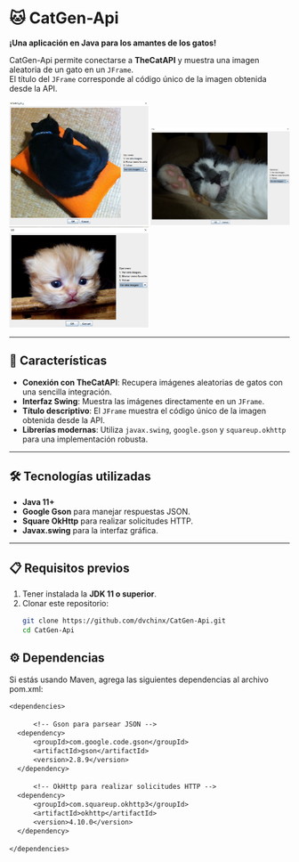 # 🐱 CatGen-Api  

**¡Una aplicación en Java para los amantes de los gatos!**  

CatGen-Api permite conectarse a **TheCatAPI** y muestra una imagen aleatoria de un gato en un `JFrame`. </br>
El título del `JFrame` corresponde al código único de la imagen obtenida desde la API.  

<img src="https://github.com/dvchinx/CatGen-Api/blob/main/imgs/3.png" alt="ScreenShot" width="250"> <img src="https://github.com/dvchinx/CatGen-Api/blob/main/imgs/2.png" alt="ScreenShot" width="250"> <img src="https://github.com/dvchinx/CatGen-Api/blob/main/imgs/1.png" alt="ScreenShot" width="250">

---

## 🚀 Características  
- **Conexión con TheCatAPI**: Recupera imágenes aleatorias de gatos con una sencilla integración.  
- **Interfaz Swing**: Muestra las imágenes directamente en un `JFrame`.  
- **Título descriptivo**: El `JFrame` muestra el código único de la imagen obtenida desde la API.  
- **Librerías modernas**: Utiliza `javax.swing`, `google.gson` y `squareup.okhttp` para una implementación robusta.  

---

## 🛠️ Tecnologías utilizadas  
- **Java 11+**  
- **Google Gson** para manejar respuestas JSON.  
- **Square OkHttp** para realizar solicitudes HTTP.  
- **Javax.swing** para la interfaz gráfica.  

---

## 📋 Requisitos previos  
1. Tener instalada la **JDK 11 o superior**.  
2. Clonar este repositorio:  
   ```bash
   git clone https://github.com/dvchinx/CatGen-Api.git
   cd CatGen-Api

## ⚙️ Dependencias
Si estás usando Maven, agrega las siguientes dependencias al archivo pom.xml:

  ```
  <dependencies>

        <!-- Gson para parsear JSON -->
    <dependency>
        <groupId>com.google.code.gson</groupId>
        <artifactId>gson</artifactId>
        <version>2.8.9</version>
    </dependency>
        
        <!-- OkHttp para realizar solicitudes HTTP -->
    <dependency>
        <groupId>com.squareup.okhttp3</groupId>
        <artifactId>okhttp</artifactId>
        <version>4.10.0</version>
    </dependency>

  </dependencies>
  ```
